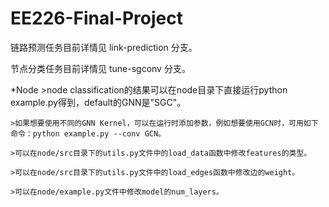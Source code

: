 # EE226-Final-Project

链路预测任务目前详情见 link-prediction 分支。  

节点分类任务目前详情见 tune-sgconv 分支。


*Node
    >node classification的结果可以在node目录下直接运行python example.py得到，default的GNN是"SGC"。
    
    >如果想要使用不同的GNN Kernel，可以在运行时添加参数，例如想要使用GCN时，可用如下命令：python example.py --conv GCN。
    
    >可以在node/src目录下的utils.py文件中的load_data函数中修改features的类型。
    
    >可以在node/src目录下的utils.py文件中的load_edges函数中修改边的weight。
    
    >可以在node/example.py文件中修改model的num_layers。
